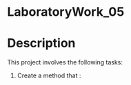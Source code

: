 # LaboratoryWork_05
# Description
This project involves the following tasks:

1. Create a method that :

